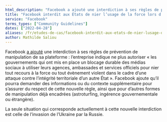 ```yaml
---
html_description: "Facebook a ajouté une interdiction à ses règles de prévention de manipulation de sa plateforme."
title: "Facebook interdit aux États de nier l’usage de la force lors d’une invasion"
service: "Facebook"
terms_types: ["Community Guidelines"]
dates: ["2022-04-28"]
aliases: /fr/etudes-de-cas/facebook-interdit-aux-etats-de-nier-lusage-de-la-force-lors-dune-invasion/
author: Mathilde Saliou
---
```


Facebook <a target="_blank" rel="noopener" href="https://github.com/OpenTermsArchive/france-elections-versions/commit/b315d25#diff-57f4f166af0a7f6e4fc8f63a103c74f5a8d47754238aad621db0eebdf4048df4R24">a ajouté</a> une interdiction à ses règles de prévention de manipulation de sa plateforme : l’entreprise indique ne plus autoriser « les gouvernements qui ont mis en place un blocage durable des médias sociaux à utiliser leurs agences, ambassades et services officiels pour nier tout recours à la force ou tout évènement violent dans le cadre d’une attaque contre l’intégrité territoriale d’un autre État ». Facebook ajoute qu’il pourra demander des informations ou du contexte supplémentaire pour s’assurer du respect de cette nouvelle règle, ainsi que pour d’autres formes de manipulation déjà encadrées (astroturfing, ingérence gouvernementale ou étrangère).

La seule situation qui corresponde actuellement à cette nouvelle interdiction est celle de l’invasion de l’Ukraine par la Russie.
